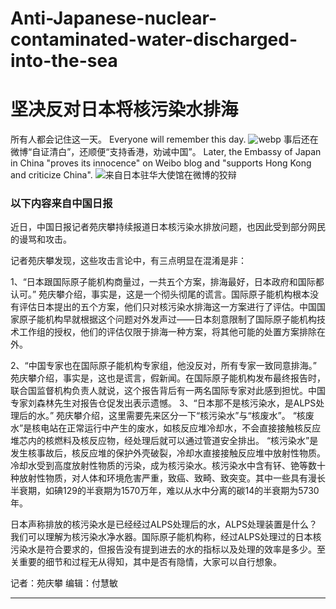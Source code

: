 # Anti-Japanese-nuclear-contaminated-water-discharged-into-the-sea
# 坚决反对日本将核污染水排海
所有人都会记住这一天。
Everyone will remember this day.
![webp](https://i2.100024.xyz/2023/08/24/trsose.webp)
事后还在微博“自证清白”，还顺便“支持香港，劝诫中国”。
Later, the Embassy of Japan in China "proves its innocence" on Weibo blog and "supports Hong Kong and criticize China".
![来自日本驻华大使馆在微博的狡辩](https://i2.100024.xyz/2023/08/26/wdup3e.webp)

### 以下内容来自中国日报
近日，中国日报记者苑庆攀持续报道日本核污染水排放问题，也因此受到部分网民的谩骂和攻击。

记者苑庆攀发现，这些攻击言论中，有三点明显在混淆是非：

1、“日本跟国际原子能机构商量过，一共五个方案，排海最好，日本政府和国际都认可。”
苑庆攀介绍，事实是，这是一个彻头彻尾的谎言。国际原子能机构根本没有评估日本提出的五个方案，他们只对核污染水排海这一方案进行了评估。中国国家原子能机构早就根据这个问题对外发声过——日本刻意限制了国际原子能机构技术工作组的授权，他们的评估仅限于排海一种方案，将其他可能的处置方案排除在外。

2、“中国专家也在国际原子能机构专家组，他没反对，所有专家一致同意排海。”
苑庆攀介绍，事实是，这也是谎言，假新闻。在国际原子能机构发布最终报告时，联合国监督机构负责人就说，这个报告背后有一两名国际专家对此感到担忧。中国专家刘森林先生对报告仓促发出表示遗憾。
3、“日本那不是核污染水，是ALPS处理后的水。”
苑庆攀介绍，这里需要先来区分一下“核污染水”与“核废水”。
“核废水”是核电站在正常运行中产生的废水，如核反应堆冷却水，不会直接接触核反应堆芯内的核燃料及核反应物，经处理后就可以通过管道安全排出。
“核污染水”是发生核事故后，核反应堆的保护外壳破裂，冷却水直接接触反应堆中放射性物质。冷却水受到高度放射性物质的污染，成为核污染水。核污染水中含有钚、铯等数十种放射性物质，对人体和环境危害严重，致癌、致畸、致突变。其中一些具有漫长半衰期，如碘129的半衰期为1570万年，难以从水中分离的碳14的半衰期为5730年。

日本声称排放的核污染水是已经经过ALPS处理后的水，ALPS处理装置是什么？我们可以理解为核污染水净水器。国际原子能机构称，经过ALPS处理过的日本核污染水是符合要求的，但报告没有提到进去的水的指标以及处理的效率是多少。至关重要的细节和过程无从得知，其中是否有隐情，大家可以自行想象。


记者：苑庆攀
编辑：付慧敏

-----
